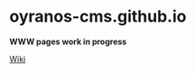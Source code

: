 # oyranos-cms.github.io

__WWW pages work in progress__

[Wiki](https://github.com/oyranos-cms/oyranos-cms.github.io/wiki)
